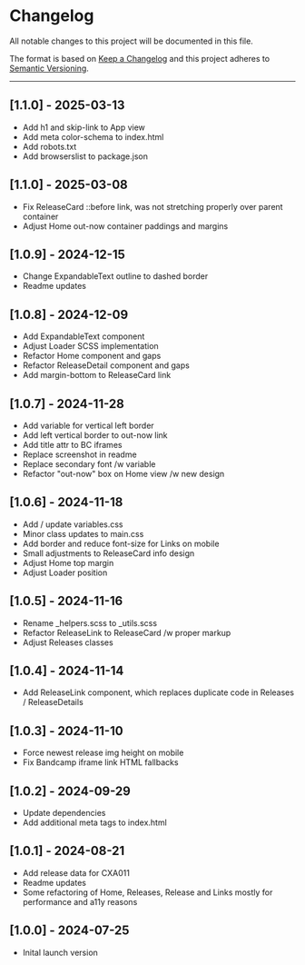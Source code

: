 # Changelog

All notable changes to this project will be documented in this file.

The format is based on [Keep a Changelog](https://keepachangelog.com/en/1.0.0/)
and this project adheres to [Semantic Versioning](https://semver.org/spec/v2.0.0.html).

---

## [1.1.0] - 2025-03-13
* Add h1 and skip-link to App view
* Add meta color-schema to index.html
* Add robots.txt
* Add browserslist to package.json

## [1.1.0] - 2025-03-08
* Fix ReleaseCard ::before link, was not stretching properly over parent container
* Adjust Home out-now container paddings and margins

## [1.0.9] - 2024-12-15
* Change ExpandableText outline to dashed border
* Readme updates

## [1.0.8] - 2024-12-09
* Add ExpandableText component
* Adjust Loader SCSS implementation
* Refactor Home component and gaps
* Refactor ReleaseDetail component and gaps
* Add margin-bottom to ReleaseCard link

## [1.0.7] - 2024-11-28
* Add variable for vertical left border
* Add left vertical border to out-now link
* Add title attr to BC iframes
* Replace screenshot in readme
* Replace secondary font /w variable
* Refactor "out-now" box on Home view /w new design

## [1.0.6] - 2024-11-18
* Add / update variables.css
* Minor class updates to main.css
* Add border and reduce font-size for Links on mobile
* Small adjustments to ReleaseCard info design
* Adjust Home top margin
* Adjust Loader position

## [1.0.5] - 2024-11-16
* Rename _helpers.scss to _utils.scss
* Refactor ReleaseLink to ReleaseCard /w proper markup
* Adjust Releases classes

## [1.0.4] - 2024-11-14
* Add ReleaseLink component, which replaces duplicate code in Releases / ReleaseDetails

## [1.0.3] - 2024-11-10
* Force newest release img height on mobile
* Fix Bandcamp iframe link HTML fallbacks

## [1.0.2] - 2024-09-29
* Update dependencies
* Add additional meta tags to index.html

## [1.0.1] - 2024-08-21
* Add release data for CXA011
* Readme updates
* Some refactoring of Home, Releases, Release and Links mostly for performance and a11y reasons

## [1.0.0] - 2024-07-25
* Inital launch version
